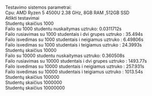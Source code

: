 Testavimo sistemos parametrai:\
Cpu: AMD Ryzen 5 4500U 2.38 GHz, 8GB RAM ,512GB SSD \
Atlikti testavimai\
Studentų skaičius 1000\
Failo su 1000 studentu nuskaitymas uztruko: 0.0311712s\
Failo rusiavimas su 1000 studentais i dvi grupes uztruko : 35.494s\
Failo isvedimas su 1000 studentais  i neigiamus uztruko : 6.49806s\
Failo isvedimas su 1000 studentais  i teigiamus uztruko : 24.3993s\
Studentų skaičius 10000\
Failo su 10000 studentu nuskaitymas uztruko: 0.360508s\
Failo rusiavimas su 10000 studentais i dvi grupes uztruko : 1493.77s\
Failo isvedimas su 10000 studentais  i neigiamus uztruko : 257.931s\
Failo isvedimas su 10000 studentais  i teigiamus uztruko : 1013.54s\
Studentų skaičius 100000\
Studentų skaičius 1000000\
Studentų skaičius 10000000
